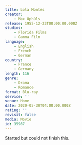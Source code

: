 ```yaml
---
title: Lola Montès
creator:
    - Max Ophüls
release: 1955-12-23T00:00:00.000Z
studios:
    - Florida Films
    - Gamma Film
language:
    - English
    - French
    - German
country:
    - France
    - Germany
length: 116
genre:
    - Drama
    - Romance
format: Blu-ray
service: ''
venue: Home
date: 2020-05-30T04:00:00.000Z
rating: ''
revisit: false
media: Movie
id: 35987
---
```


Started but could not finish this.
